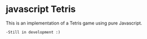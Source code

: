# javascript Tetris

This is an implementation of a Tetris game using pure Javascript.

	-Still in development :)
